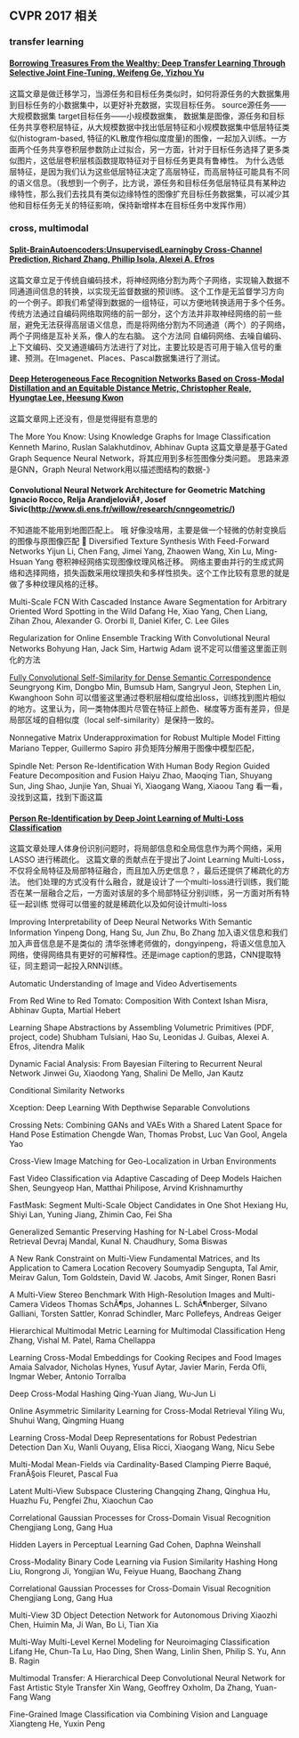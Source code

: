 ## CVPR 2017 相关

### transfer learning

#### [Borrowing Treasures From the Wealthy: Deep Transfer Learning Through Selective Joint Fine-Tuning, Weifeng Ge, Yizhou Yu](https://arxiv.org/pdf/1702.08690.pdf)
这篇文章是做迁移学习，当源任务和目标任务类似时，如何将源任务的大数据集用到目标任务的小数据集中，以更好补充数据，实现目标任务。
source源任务——大规模数据集
target目标任务——小规模数据集，
数据集是图像，源任务和目标任务共享卷积层特征，从大规模数据中找出低层特征和小规模数据集中低层特征类似(histogram-based, 特征的KL散度作相似度度量)的图像，一起加入训练。一方面两个任务共享卷积层参数防止过拟合，另一方面，针对于目标任务选择了更多类似图片，这低层卷积层核函数提取特征对于目标任务更具有鲁棒性。
为什么选低层特征，是因为我们认为这些低层特征决定了高层特征，而高层特征可能具有不同的语义信息。（我想到一个例子，比方说，源任务和目标任务低层特征具有某种边缘特性，那么我们去找具有类似边缘特性的图像扩充目标任务数据集，可以减少其他和目标任务无关的特征影响，保持新增样本在目标任务中发挥作用）


### cross, multimodal
#### [Split-BrainAutoencoders:UnsupervisedLearningby Cross-Channel Prediction, Richard Zhang, Phillip Isola, Alexei A. Efros](https://arxiv.org/pdf/1611.09842.pdf)
这篇文章立足于传统自编码技术，将神经网络分割为两个子网络，实现输入数据不同通道间信息的转换，以实现无监督数据的预训练。
这个工作是无监督学习方向的一个例子。即我们希望得到数据的一组特征，可以方便地转换适用于多个任务。传统方法通过自编码网络取网络的前一部分，这个方法并非取神经网络的前一些层，避免无法获得高层语义信息，而是将网络分割为不同通道（两个）的子网络，两个子网络是互补关系，像人的左右脑。
这个方法同 自编码网络、去噪自编码、上下文编码、交叉通道编码方法进行了对比，主要比较是否可用于输入信号的重建、预测。在Imagenet、Places、Pascal数据集进行了测试。

#### [Deep Heterogeneous Face Recognition Networks Based on Cross-Modal Distillation and an Equitable Distance Metric, Christopher Reale, Hyungtae Lee, Heesung Kwon]()
这篇文章网上还没有，但是觉得挺有意思的

The More You Know: Using Knowledge Graphs for Image Classification Kenneth Marino, Ruslan Salakhutdinov, Abhinav Gupta
这篇文章是基于Gated Graph Sequence Neural Network，将其应用到多标签图像分类问题。
思路来源是GNN，Graph Neural Network用以描述图结构的数据-》

#### Convolutional Neural Network Architecture for Geometric Matching Ignacio Rocco, Relja ArandjeloviÄ‡, Josef Sivic(http://www.di.ens.fr/willow/research/cnngeometric/)
不知道能不能用到地图匹配上。
哦 好像没啥用，主要是做一个轻微的仿射变换后的图像与原图像匹配

Diversified Texture Synthesis With Feed-Forward Networks
Yijun Li, Chen Fang, Jimei Yang, Zhaowen Wang, Xin Lu, Ming-Hsuan Yang
卷积神经网络实现图像纹理风格迁移。
网络主要由并行的生成式网络和选择网络，损失函数采用纹理损失和多样性损失。这个工作比较有意思的就是做了多种纹理风格的迁移。

Multi-Scale FCN With Cascaded Instance Aware Segmentation for Arbitrary Oriented Word Spotting in the Wild
Dafang He, Xiao Yang, Chen Liang, Zihan Zhou, Alexander G. Ororbi II, Daniel Kifer, C. Lee Giles

Regularization for Online Ensemble Tracking With Convolutional Neural Networks
Bohyung Han, Jack Sim, Hartwig Adam
说不定可以借鉴这里面正则化的方法

[Fully Convolutional Self-Similarity for Dense Semantic Correspondence](https://arxiv.org/pdf/1702.00926.pdf)
Seungryong Kim, Dongbo Min, Bumsub Ham, Sangryul Jeon, Stephen Lin, Kwanghoon Sohn
可以借鉴这里通过卷积层相似度给出loss，训练找到图片相似的地方。这里认为，同一类物体图片尽管在特征上颜色、梯度等方面有差异，但是局部区域的自相似度（local self-similarity）是保持一致的。

Nonnegative Matrix Underapproximation for Robust Multiple Model Fitting
Mariano Tepper, Guillermo Sapiro
非负矩阵分解用于图像中模型匹配，


Spindle Net: Person Re-Identification With Human Body Region Guided Feature Decomposition and Fusion
Haiyu Zhao, Maoqing Tian, Shuyang Sun, Jing Shao, Junjie Yan, Shuai Yi, Xiaogang Wang, Xiaoou Tang
看一看，没找到这篇，找到下面这篇

#### [Person Re-Identification by Deep Joint Learning of Multi-Loss Classification](https://arxiv.org/pdf/1705.04724.pdf)
这篇文章处理人体身份识别问题时，将局部信息和全局信息作为两个网络，采用 LASSO 进行稀疏化。
这篇文章的贡献点在于提出了Joint Learning Multi-Loss，不仅将全局特征及局部特征融合，而且加入历史信息？，最后还提供了稀疏化的方法。
他们处理的方式没有什么融合，就是设计了一个multi-loss进行训练，我们能否在某一层融合之后，一方面对该层的多个局部特征分别训练，另一方面对所有特征一起训练
觉得可以借鉴的就是稀疏化以及如何设计multi-loss

Improving Interpretability of Deep Neural Networks With Semantic Information
Yinpeng Dong, Hang Su, Jun Zhu, Bo Zhang
加入语义信息和我们加入声音信息是不是类似的
清华张博老师做的，dongyinpeng，将语义信息加入网络，使得网络具有更好的可解释性。还是image caption的思路，CNN提取特征，同主题词一起投入RNN训练。

Automatic Understanding of Image and Video Advertisements

From Red Wine to Red Tomato: Composition With Context
Ishan Misra, Abhinav Gupta, Martial Hebert

Learning Shape Abstractions by Assembling Volumetric Primitives (PDF, project, code)
Shubham Tulsiani, Hao Su, Leonidas J. Guibas, Alexei A. Efros, Jitendra Malik

Dynamic Facial Analysis: From Bayesian Filtering to Recurrent Neural Network
Jinwei Gu, Xiaodong Yang, Shalini De Mello, Jan Kautz

Conditional Similarity Networks

Xception: Deep Learning With Depthwise Separable Convolutions

Crossing Nets: Combining GANs and VAEs With a Shared Latent Space for Hand Pose Estimation
Chengde Wan, Thomas Probst, Luc Van Gool, Angela Yao

Cross-View Image Matching for Geo-Localization in Urban Environments

Fast Video Classification via Adaptive Cascading of Deep Models
Haichen Shen, Seungyeop Han, Matthai Philipose, Arvind Krishnamurthy

FastMask: Segment Multi-Scale Object Candidates in One Shot
Hexiang Hu, Shiyi Lan, Yuning Jiang, Zhimin Cao, Fei Sha

Generalized Semantic Preserving Hashing for N-Label Cross-Modal Retrieval
Devraj Mandal, Kunal N. Chaudhury, Soma Biswas

A New Rank Constraint on Multi-View Fundamental Matrices, and Its Application to Camera Location Recovery
Soumyadip Sengupta, Tal Amir, Meirav Galun, Tom Goldstein, David W. Jacobs, Amit Singer, Ronen Basri

A Multi-View Stereo Benchmark With High-Resolution Images and Multi-Camera Videos
Thomas SchÃ¶ps, Johannes L. SchÃ¶nberger, Silvano Galliani, Torsten Sattler, Konrad Schindler, Marc Pollefeys, Andreas Geiger

Hierarchical Multimodal Metric Learning for Multimodal Classification
Heng Zhang, Vishal M. Patel, Rama Chellappa

Learning Cross-Modal Embeddings for Cooking Recipes and Food Images
Amaia Salvador, Nicholas Hynes, Yusuf Aytar, Javier Marin, Ferda Ofli, Ingmar Weber, Antonio Torralba

Deep Cross-Modal Hashing
Qing-Yuan Jiang, Wu-Jun Li

Online Asymmetric Similarity Learning for Cross-Modal Retrieval
Yiling Wu, Shuhui Wang, Qingming Huang

Learning Cross-Modal Deep Representations for Robust Pedestrian Detection
Dan Xu, Wanli Ouyang, Elisa Ricci, Xiaogang Wang, Nicu Sebe

Multi-Modal Mean-Fields via Cardinality-Based Clamping
Pierre Baqué, FranÃ§ois Fleuret, Pascal Fua

Latent Multi-View Subspace Clustering
Changqing Zhang, Qinghua Hu, Huazhu Fu, Pengfei Zhu, Xiaochun Cao

Correlational Gaussian Processes for Cross-Domain Visual Recognition
Chengjiang Long, Gang Hua

Hidden Layers in Perceptual Learning
Gad Cohen, Daphna Weinshall

Cross-Modality Binary Code Learning via Fusion Similarity Hashing
Hong Liu, Rongrong Ji, Yongjian Wu, Feiyue Huang, Baochang Zhang

Correlational Gaussian Processes for Cross-Domain Visual Recognition
Chengjiang Long, Gang Hua

Multi-View 3D Object Detection Network for Autonomous Driving
Xiaozhi Chen, Huimin Ma, Ji Wan, Bo Li, Tian Xia

Multi-Way Multi-Level Kernel Modeling for Neuroimaging Classification
Lifang He, Chun-Ta Lu, Hao Ding, Shen Wang, Linlin Shen, Philip S. Yu, Ann B. Ragin

Multimodal Transfer: A Hierarchical Deep Convolutional Neural Network for Fast Artistic Style Transfer
Xin Wang, Geoffrey Oxholm, Da Zhang, Yuan-Fang Wang

Fine-Grained Image Classification via Combining Vision and Language
Xiangteng He, Yuxin Peng




